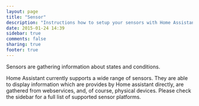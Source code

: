 ```yaml
---
layout: page
title: "Sensor"
description: "Instructions how to setup your sensors with Home Assistant."
date: 2015-01-24 14:39
sidebar: true
comments: false
sharing: true
footer: true
---
```


Sensors are gathering information about states and conditions. 

Home Assistant currently supports a wide range of sensors. They are able to display information which are provides by Home assistant directly, are gathered from webservices, and, of course, physical devices. Please check the sidebar for a full list of supported sensor platforms.


